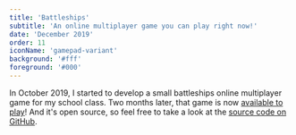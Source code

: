 ```yaml
---
title: 'Battleships'
subtitle: 'An online multiplayer game you can play right now!'
date: 'December 2019'
order: 11
iconName: 'gamepad-variant'
background: '#fff'
foreground: '#000'
---
```


In October 2019, I started to develop a small battleships online multiplayer game for my school class. Two months later, that game is now [available to play](https://battleships.diogotc.com)! And it's open source, so feel free to take a look at the [source code on GitHub](https://github.com/diogotcorreia/battleship-js).
